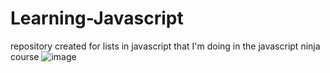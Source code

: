 # Learning-Javascript
repository created for lists in javascript that I'm doing in the javascript ninja course
![image](https://user-images.githubusercontent.com/75391803/161435524-def352a1-ebd0-45a7-b989-3629a02a8e55.png)

